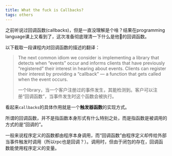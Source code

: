 ```yaml
---
title: What the fuck is Callbacks?
tags: others
---
```


之前听说过回调函数(callbacks)，但是一直没理解是个啥？结果在programming language课上又看到了，这次准备彻底理清一下什么是他🐎的回调函数。

以下截取一段课程内对回调函数的描述的翻译：

> The next common idiom we consider is implementing a library that detects when “events” occur and informs clients that have previously “registered” their interest in hearing about events. Clients can register their interest by providing a “callback” — a function that gets called when the event occurs. 
>
> 一个library，当一个客户注册过的事件发生，其能检测到。客户可以注册“回调函数”，当事件发生时这个函数会被执行。

看起来`callbacks`的具体作用就是一个**触发器函数**的实现方式。

所谓的回调函数，并不是指函数本身形式有什么特别之处，而是指函数是被调用的方式的是“回调的”。

一般来说程序定义的函数都由程序本身调用，而“回调函数”由程序定义却传给外部当事件触发时调用（所以rpc也是回调？）。调用时，但由于闭包的存在，回调函数能使用程序定义的变量。
